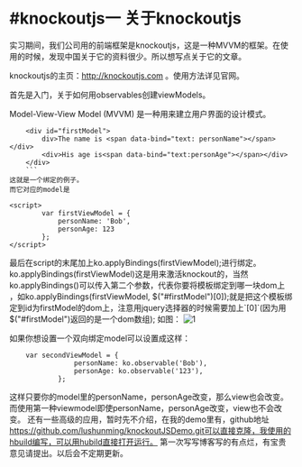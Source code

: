#knockoutjs一 关于knockoutjs
=============
 实习期间，我们公司用的前端框架是knockoutjs，这是一种MVVM的框架。在使用的时候，发现中国关于它的资料很少。所以想写点关于它的文章。


knockoutjs的主页：http://knockoutjs.com 。使用方法详见官网。
	

首先是入门，关于如何用observables创建viewModels。

Model-View-View Model (MVVM) 是一种用来建立用户界面的设计模式。	
```
    <div id="firstModel">
		div>The name is <span data-bind="text: personName"></span> </div>
		<div>His age is<span data-bind="text:personAge"></span></div>
    </div>
    ```
这就是一个绑定的例子。
而它对应的model是
```
<!--第一个model-->
	<script>
			var firstViewModel = {
				personName: 'Bob',
				personAge: 123
			};
	</script>


最后在script的末尾加上ko.applyBindings(firstViewModel);进行绑定。
ko.applyBindings(firstViewModel)这是用来激活knockout的，当然ko.applyBindings()可以传入第二个参数，代表你要将模板绑定到哪一块dom上
，如ko.applyBindings(firstViewModel, $("#firstModel")[0]);就是把这个模板绑定到id为firstModel的dom上，注意用jquery选择器的时候需要加上`[0]`(因为用$("#firstModel")返回的是一个dom数组);
如图：
![1](http://img.blog.csdn.net/20151229232558678?watermark/2/text/aHR0cDovL2Jsb2cuY3Nkbi5uZXQv/font/5a6L5L2T/fontsize/400/fill/I0JBQkFCMA==/dissolve/70/gravity/Center)

如果你想设置一个双向绑定model可以设置成这样：
```
	var secondViewModel = {
				personName: ko.observable('Bob'),
				personAge: ko.observable('123'),
			};
```		
这样只要你的model里的personName，personAge改变，那么view也会改变。而使用第一种viewmodel即使personName，personAge改变，view也不会改变。
还有一些高级的应用，暂时先不介绍，在我的demo里有，github地址 https://github.com/lushunming/knockoutJSDemo.git可以直接克隆，我使用的hbuild编写，可以用hubild直接打开运行。
第一次写写博客写的有点烂，有宝贵意见请提出。以后会不定期更新。
